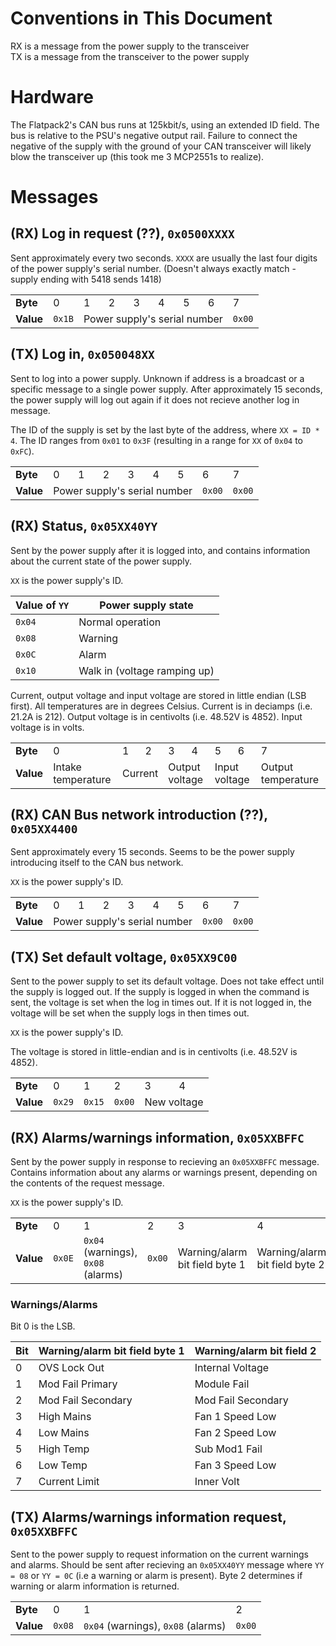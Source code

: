<!--
<table>
	<tr>
		<td><b>Byte</b></td> <td>0</td> <td>1</td> <td>2</td> <td>3</td> <td>4</td> <td>5</td> <td>6</td> <td>7</td>
	</tr>
	<tr>
		<td><b>Value</b></td> <td>Byte 0</td> <td>Byte 1</td> <td>Byte 2</td> <td>Byte 3</td> <td>Byte 4</td> <td>Byte 5</td> <td>Byte 6</td> <td>Byte 7</td>
	</tr>
</table>
-->

# Conventions in This Document
RX is a message from the power supply to the transceiver  
TX is a message from the transceiver to the power supply

# Hardware
The Flatpack2's CAN bus runs at 125kbit/s, using an extended ID field. The bus is relative to the PSU's negative output rail. Failure to connect the negative of the supply with the ground of your CAN transceiver will likely blow the transceiver up (this took me 3 MCP2551s to realize).

# Messages

## (RX) Log in request (??), `0x0500XXXX`
Sent approximately every two seconds. `XXXX` are usually the last four digits of the power supply's serial number. (Doesn't always exactly match - supply ending with 5418 sends 1418)

<table>
	<tr>
		<td><b>Byte</b></td> <td>0</td> <td>1</td> <td>2</td> <td>3</td> <td>4</td> <td>5</td> <td>6</td> <td>7</td>
	</tr>
	<tr>
    	<td><b>Value</b></td> <td><code>0x1B</code></td> <td colspan='6'>Power supply's serial number</td> <td><code>0x00</code></td>
	</tr>
</table>

## (TX) Log in, `0x050048XX`
Sent to log into a power supply. Unknown if address is a broadcast or a specific message to a single power supply. After approximately 15 seconds, the power supply will log out again if it does not recieve another log in message.

The ID of the supply is set by the last byte of the address, where `XX = ID * 4`. The ID ranges from `0x01` to `0x3F` (resulting in a range for `XX` of `0x04` to `0xFC`).

<table>
	<tr>
		<td><b>Byte</b></td> <td>0</td> <td>1</td> <td>2</td> <td>3</td> <td>4</td> <td>5</td> <td>6</td> <td>7</td>
	</tr>
	<tr>
		<td><b>Value</b></td> <td colspan='6'>Power supply's serial number</td> <td><code>0x00</code></td> <td><code>0x00</code></td>
	</tr>
</table>

## (RX) Status, `0x05XX40YY`
Sent by the power supply after it is logged into, and contains information about the current state of the power supply.

`XX` is the power supply's ID.

| Value of `YY` | Power supply state |
| --- | --- |
| `0x04` | Normal operation |
| `0x08` | Warning |
| `0x0C` | Alarm |
| `0x10` | Walk in (voltage ramping up) |

Current, output voltage and input voltage are stored in little endian (LSB first). All temperatures are in degrees Celsius. Current is in deciamps (i.e. 21.2A is 212). Output voltage is in centivolts (i.e. 48.52V is 4852). Input voltage is in volts.

<table>
	<tr>
		<td><b>Byte</b></td> <td>0</td> <td>1</td> <td>2</td> <td>3</td> <td>4</td> <td>5</td> <td>6</td> <td>7</td>
	</tr>
	<tr>
		<td><b>Value</b></td> <td>Intake temperature</td> <td colspan='2'>Current</td> <td colspan='2'>Output voltage</td> <td colspan='2'>Input voltage</td> <td>Output temperature</td>
	</tr>
</table>

## (RX) CAN Bus network introduction (??), `0x05XX4400`
Sent approximately every 15 seconds. Seems to be the power supply introducing itself to the CAN bus network.

`XX` is the power supply's ID.

<table>
	<tr>
		<td><b>Byte</b></td> <td>0</td> <td>1</td> <td>2</td> <td>3</td> <td>4</td> <td>5</td> <td>6</td> <td>7</td>
	</tr>
	<tr>
		<td><b>Value</b></td> <td colspan='6'>Power supply's serial number</td> <td><code>0x00</code></td> <td><code>0x00</code></td>
	</tr>
</table>

## (TX) Set default voltage, `0x05XX9C00`
Sent to the power supply to set its default voltage. Does not take effect until the supply is logged out. If the supply is logged in when the command is sent, the voltage is set when the log in times out. If it is not logged in, the voltage will be set when the supply logs in then times out.

`XX` is the power supply's ID.

The voltage is stored in little-endian and is in centivolts (i.e. 48.52V is 4852).

<table>
	<tr>
		<td><b>Byte</b></td> <td>0</td> <td>1</td> <td>2</td> <td>3</td> <td>4</td>
	</tr>
	<tr>
		<td><b>Value</b></td> <td><code>0x29</code></td> <td><code>0x15</code></td> <td><code>0x00</code></td> <td colspan='2'>New voltage</td>
	</tr>
</table>

## (RX) Alarms/warnings information, `0x05XXBFFC`
Sent by the power supply in response to recieving an `0x05XXBFFC` message. Contains information about any alarms or warnings present, depending on the contents of the request message.

`XX` is the power supply's ID.

<table>
	<tr>
		<td><b>Byte</b></td> <td>0</td> <td>1</td> <td>2</td> <td>3</td> <td>4</td> <td>5</td> <td>6</td>
	</tr>
	<tr>
		<td><b>Value</b></td> <td><code>0x0E</code></td> <td><code>0x04</code> (warnings), <code>0x08</code> (alarms)</td> <td><code>0x00</code></td> <td>Warning/alarm bit field byte 1</td> <td>Warning/alarm bit field byte 2</td> <td><code>0x00</code></td> <td><code>0x00</code></td>
	</tr>
</table>

### Warnings/Alarms
Bit 0 is the LSB.

| Bit | Warning/alarm bit field byte 1 | Warning/alarm bit field 2 |
| --- | --- | --- |
| 0 | OVS Lock Out | Internal Voltage |
| 1 | Mod Fail Primary | Module Fail |
| 2 | Mod Fail Secondary | Mod Fail Secondary |
| 3 | High Mains | Fan 1 Speed Low |
| 4 | Low Mains | Fan 2 Speed Low |
| 5 | High Temp | Sub Mod1 Fail |
| 6 | Low Temp | Fan 3 Speed Low |
| 7 | Current Limit | Inner Volt |

## (TX) Alarms/warnings information request, `0x05XXBFFC`
Sent to the power supply to request information on the current warnings and alarms. Should be sent after recieving an `0x05XX40YY` message where `YY = 08` or `YY = 0C` (i.e a warning or alarm is present). Byte 2 determines if warning or alarm information is returned.

<table>
	<tr>
		<td><b>Byte</b></td> <td>0</td> <td>1</td> <td>2</td>
	</tr>
	<tr>
		<td><b>Value</b></td> <td><code>0x08</code></td> <td><code>0x04</code> (warnings), <code>0x08</code> (alarms)</td> <td><code>0x00</code></td>
	</tr>
</table>

